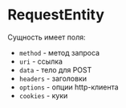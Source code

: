 RequestEntity
===

Сущность имеет поля:

* `method` - метод запроса
* `uri` - ссылка
* `data` - тело для POST
* `headers` - заголовки
* `options` - опции http-клиента
* `cookies` - куки

